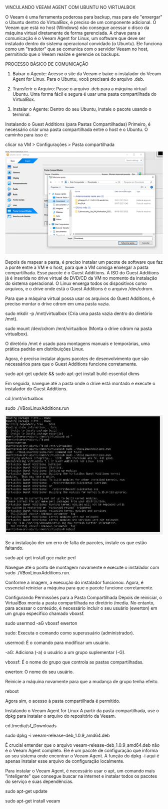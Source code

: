 VINCULANDO VEEAM AGENT COM UBUNTU NO VIRTUALBOX

O Veeam é uma ferramenta poderosa para backup, mas para ele "enxergar" o Ubuntu dentro do VirtualBox, é preciso de um componente adicional. O Veeam que está no host (Windows) não consegue acessar o disco da máquina virtual diretamente de forma gerenciada. A chave para a comunicação é o Veeam Agent for Linux, um software que deve ser instalado dentro do sistema operacional convidado (o Ubuntu). Ele funciona como um "tradutor" que se comunica com o servidor Veeam no host, permitindo que o Veeam realize e gerencie os backups.

PROCESSO BÁSICO DE COMUNICAÇÃO
1. Baixar o Agente: Acesse o site da Veeam e baixe o instalador do Veeam Agent for Linux. Para o Ubuntu, você precisará do arquivo .deb.

2. Transferir o Arquivo: Passe o arquivo .deb para a máquina virtual Ubuntu. Uma forma fácil e segura é usar uma pasta compartilhada do VirtualBox.

3. Instalar o Agente: Dentro do seu Ubuntu, instale o pacote usando o terminal.

Instalando o Guest Additions (para Pastas Compartilhadas)
Primeiro, é necessário criar uma pasta compartilhada entre o host e o Ubuntu. O caminho para isso é:

clicar na VM > Configurações > Pasta compartilhada

![PASTA](../Imagem/selecionar_pasta.png)

Depois de mapear a pasta, é preciso instalar um pacote de software que faz a ponte entre a VM e o host, para que a VM consiga enxergar a pasta compartilhada. Esse pacote é o Guest Additions. A ISO do Guest Additions já é inserida no drive virtual de DVD/CD da VM no momento da instalação do sistema operacional. O Linux enxerga todos os dispositivos como arquivos, e o drive onde está o Guest Additions é o arquivo /dev/cdrom.

Para que a máquina virtual possa usar os arquivos do Guest Additions, é preciso montar o drive cdrom em uma pasta vazia.

sudo mkdir -p /mnt/virtualbox (Cria uma pasta vazia dentro do diretório /mnt).

sudo mount /dev/cdrom /mnt/virtualbox (Monta o drive cdrom na pasta virtualbox).

O diretório /mnt é usado para montagens manuais e temporárias, uma prática padrão em distribuições Linux.

Agora, é preciso instalar alguns pacotes de desenvolvimento que são necessários para que o Guest Additions funcione corretamente.

sudo apt-get update && sudo apt-get install build-essential dkms

Em seguida, navegue até a pasta onde o drive está montado e execute o instalador do Guest Additions.

cd /mnt/virtualbox

sudo ./VBoxLinuxAdditions.run

![ERRO](../Imagem/erro_instalador.png)

Se a instalação der um erro de falta de pacotes, instale os que estão faltando.

sudo apt-get install gcc make perl

Navegue até o ponto de montagem novamente e execute o instalador com sudo ./VBoxLinuxAdditions.run.

Conforme a imagem, a execução do instalador funcionou. Agora, é essencial reiniciar a máquina para que o pacote funcione corretamente.

Configurando Permissões para a Pasta Compartilhada
Depois de reiniciar, o VirtualBox monta a pasta compartilhada no diretório /media. No entanto, para acessar o conteúdo, é necessário incluir o seu usuário (ewerton) em um grupo específico chamado vboxsf.

sudo usermod -aG vboxsf ewerton

sudo: Executa o comando como superusuário (administrador).

usermod: É o comando para modificar um usuário.

-aG: Adiciona (-a) o usuário a um grupo suplementar (-G).

vboxsf: É o nome do grupo que controla as pastas compartilhadas.

ewerton: O nome do seu usuário.

Reinicie a máquina novamente para que a mudança de grupo tenha efeito.

reboot

Agora sim, o acesso à pasta compartilhada é permitido.

Instalando o Veeam Agent for Linux
A partir da pasta compartilhada, use o dpkg para instalar o arquivo do repositório da Veeam.

cd /media/sf_Downloads

sudo dpkg -i veeam-release-deb_1.0.9_amd64.deb

É crucial entender que o arquivo veeam-release-deb_1.0.9_amd64.deb não é o Veeam Agent completo. Ele é um pacote de configuração que informa ao seu sistema onde encontrar o Veeam Agent. A função do dpkg -i aqui é apenas instalar esse arquivo de configuração localmente.

Para instalar o Veeam Agent, é necessário usar o apt, um comando mais "inteligente" que consegue buscar na internet e instalar todos os pacotes do serviço e suas dependências.

sudo apt-get update

sudo apt-get install veeam
